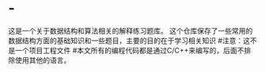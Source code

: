 # -
这是一个关于数据结构和算法相关的解释练习题库。
这个仓库保存了一些常用的数据结构方面的基础知识和一些题目，主要的目的在于学习相关知识
#注意：这不是一个项目工程文件
#本文所有的编程代码都是通过C/C++来编写的，后面不排除使用其他的语言。
